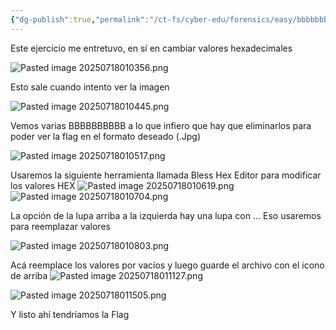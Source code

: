 ```yaml
---
{"dg-publish":true,"permalink":"/ct-fs/cyber-edu/forensics/easy/bbbbbbbbbb/","dgPassFrontmatter":true}
---
```




Este ejercicio me entretuvo, en sí en cambiar valores hexadecimales



![Pasted image 20250718010356.png](/img/user/Pasted%20image%2020250718010356.png)


Esto sale cuando intento ver la imagen


![Pasted image 20250718010445.png](/img/user/Pasted%20image%2020250718010445.png)

Vemos varias BBBBBBBBBB a lo que infiero que hay que eliminarlos para poder ver la flag en el formato deseado (.Jpg)

![Pasted image 20250718010517.png](/img/user/Pasted%20image%2020250718010517.png)


Usaremos la siguiente herramienta llamada Bless Hex Editor para modificar los valores HEX
![Pasted image 20250718010619.png](/img/user/Pasted%20image%2020250718010619.png)
![Pasted image 20250718010704.png](/img/user/Pasted%20image%2020250718010704.png)


La opción de la lupa arriba a la izquierda hay una lupa con … Eso usaremos para reemplazar valores

![Pasted image 20250718010803.png](/img/user/Pasted%20image%2020250718010803.png)



Acá reemplace los valores por vacíos y luego guarde el archivo con el icono de arriba
![Pasted image 20250718011127.png](/img/user/Pasted%20image%2020250718011127.png) 


![Pasted image 20250718011505.png](/img/user/Pasted%20image%2020250718011505.png)

Y listo ahí tendríamos la Flag